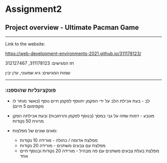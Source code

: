 # Assignment2
 
## Project overview - Ultimate Pacman Game

---
Link to the website:

https://web-development-environments-2021.github.io/311178123/

תז המגישים:
311178123, 312127467

שמות המגישים:
גיא שמעוני, עדן יבין

---

### :פונקציונליות שהוספנו
  * לב - בעת אכילת הלב על ידי הפקמן יתווסף לפקמן חיים נוסף (כאשר מותר לו מקסימום 5 חיים)
  * מטבע - דמות שזזה על גבי במסך (בנוסף לפקמן והרחובות) ובעת אכילתה הפקן מרוויח 50 נקודות
  * סוגים שונים של מפלצות:
  
       * מפלצת אדומה / כחולה - מורידה 10 נקודות
       * מפלצת עם צבעים משתנים - מורידה 20 נקודות
       * מפלצת בעלת צבעים משתנים עם פה מבהיל - מורידה 20 נקודות ובנוסף חיים אחד 
